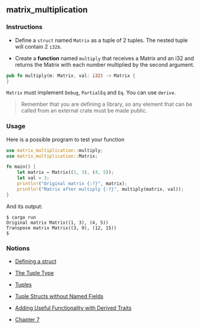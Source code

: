 ## matrix_multiplication

### Instructions

- Define a `struct` named `Matrix` as a tuple of 2 tuples. The nested tuple will contain 2 `i32`s.

- Create a **function** named `multiply` that receives a Matrix and an i32 and returns the Matrix with each number multiplied by the second argument. 
```rust
pub fn multiply(m: Matrix, val: i32) -> Matrix {
}
```

`Matrix` must implement `Debug`, `PartialEq` and `Eq`. You can use `derive`.

> Remember that you are defining a library, so any element that can be called from an external crate must be made public.

### Usage

Here is a possible program to test your function

```rust
use matrix_multiplication::multiply;
use matrix_multiplication::Matrix;

fn main() {
    let matrix = Matrix((1, 3), (4, 5));
    let val = 3;
    println!("Original matrix {:?}", matrix);
    println!("Matrix after multiply {:?}", multiply(matrix, val));
}
```

And its output:

```console
$ cargo run
Original matrix Matrix((1, 3), (4, 5))
Transpose matrix Matrix((3, 9), (12, 15))
$
```

### Notions

- [Defining a struct](https://doc.rust-lang.org/stable/book/ch05-01-defining-structs.html)

- [The Tuple Type](https://doc.rust-lang.org/stable/book/ch03-02-data-types.html?highlight=accessing%20a%20tuple#compound-types)

- [Tuples](https://doc.rust-lang.org/rust-by-example/primitives/tuples.html)

- [Tuple Structs without Named Fields](https://doc.rust-lang.org/stable/book/ch05-01-defining-structs.html?highlight=tuple#using-tuple-structs-without-named-fields-to-create-different-types)

- [Adding Useful Functionality with Derived Traits](https://doc.rust-lang.org/stable/book/ch05-02-example-structs.html?highlight=debug%20deriv#adding-useful-functionality-with-derived-traits)

- [Chapter 7](https://doc.rust-lang.org/stable/book/ch07-03-paths-for-referring-to-an-item-in-the-module-tree.html)
